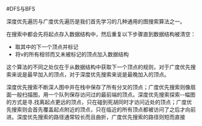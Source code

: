 #DFS与BFS

深度优先遍历与广度优先遍历是我们首先学习的几种通用的图搜索算法之一。

在搜索中都会先将起点存入数据结构中，然后重复以下步骤直到数据结构被清空：

- 取其中的下一个顶点并标记
- 将v的所有相邻而又未被标记的顶点加入数据结构

这个算法的不同之处仅在于从数据结构中获取下一个顶点的规则，对于广度优先搜索来说是最早加入的顶点，对于深度优先搜索来说是最晚加入的顶点。


深度优先搜索不断深人图中并在栈中保存了所有分叉的顶点；广度优先搜索则像扇面一般扫描图，用一个队列保存访问过的最前端的顶点。深度优先搜索探索--幅图的方式是寻.找离起点更远的顶点，只在碰到死胡同时才访问近处的顶点；广度优先搜索则会首先覆盖起点附近的顶点，只在临近的所有顶点都被访问了之后才向前进。深度优先搜索的路径通常较长而且曲折，广度优先搜索的路径则短而直接